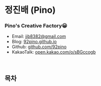 정진배 (Pino)
================

### Pino's Creative Factory😀

* Email: [jjb8382@gmail.com](mailto://jjb8382@gmail.com)
* Blog: [92pino.github.io](http://92pino.github.io)
* Github: [github.com/92pino](https://github.com/92pino)
* KakaoTalk: [open.kakao.com/o/sBGccogb](https://open.kakao.com/o/sBGccogb)

<br/>

## 목차
